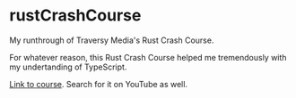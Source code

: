 # rustCrashCourse

My runthrough of Traversy Media's Rust Crash Course.

For whatever reason, this Rust Crash Course helped me tremendously with my undertanding of TypeScript.

[Link to course](https://github.com/bradtraversy/rust_sandbox). Search for it on YouTube as well.
